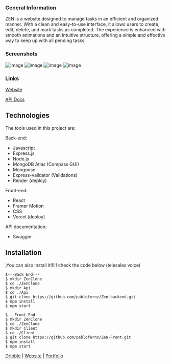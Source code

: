 
### General Information
ZEN is a website designed to manage tasks in an efficient and organized manner. With a clean and easy-to-use interface, it allows users to create, edit, delete, and mark tasks as completed. The experience is enhanced with smooth animations and an intuitive structure, offering a simple and effective way to keep up with all pending tasks.

### Screenshots
 
![image](https://github.com/user-attachments/assets/f4f797ff-a3fe-458a-b742-aa868a7f9b6e)
![image](https://github.com/user-attachments/assets/819a59fd-2edc-45a3-819d-92669e575f68)
![image](https://github.com/user-attachments/assets/55f72558-dd68-445a-94a3-783043db0b02)
![image](https://github.com/user-attachments/assets/1b020633-5e0b-4ab3-aee7-bac3427fa104)


### Links

[Website](https://projectzen.vercel.app)

[API Docs](https://projectzen.vercel.app/docs)

## Technologies
The tools used in this project are:

Back-end:
* Javascript
* Express.js
* Node.js
* MongoDB Atlas (Compass GUI)
* Mongoose
* Express-validator (Validations)
* Render (deploy)

Front-end:
* React
* Framer Motion
* CSS
* Vercel (deploy)
  
API documentation:
* Swagger

## Installation
¡You can also install it!!!!! check the code below (telesales voice)
```
$---Back End---
$ mkdir ZenClone
$ cd ./ZenClone
$ mkdir Api
$ cd ./Api
$ git clone https://github.com/pablofernz/Zen-backend.git
$ npm install
$ npm start

$---Front End---
$ mkdir ZenClone
$ cd ./ZenClone
$ mkdir Client
$ cd ./Client
$ git clone https://github.com/pablofernz/Zen-Front.git
$ npm install
$ npm start
```
[Dribble](https://dribbble.com/pablofz) | [Website](https://projectzen.vercel.app) | [Portfolio](https://pablofernz.vercel.app)
